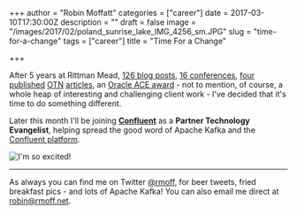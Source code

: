 +++
author = "Robin Moffatt"
categories = ["career"]
date = 2017-03-10T17:30:00Z
description = ""
draft = false
image = "/images/2017/02/poland_sunrise_lake_IMG_4256_sm.JPG"
slug = "time-for-a-change"
tags = ["career"]
title = "Time For a Change"

+++

After 5 years at Rittman Mead, [126 blog posts](https://www.rittmanmead.com/blog/author/robin-moffatt/), [16 conferences](https://speakerdeck.com/rmoff/), [four](https://community.oracle.com/docs/DOC-993649) [published](https://community.oracle.com/docs/DOC-1010305) [OTN](https://community.oracle.com/docs/DOC-1009358) [articles](https://community.oracle.com/docs/DOC-1006400), an [Oracle ACE award](https://apex.oracle.com/pls/otn/f?p=19297:4:::NO:4:P4_ID:10100) - not to mention, of course, a whole heap of interesting and challenging client work - I've decided that it's time to do something different. 

Later this month I'll be joining [**Confluent**](https://confluent.io) as a **Partner Technology Evangelist**, helping spread the good word of Apache Kafka and the [Confluent platform](https://www.confluent.io/product/). 

![I'm so excited!](/content/images/2017/03/66021689.jpg)


--- 

As always you can find me on Twitter [@rmoff](https://twitter.com/rmoff/), for beer tweets, fried breakfast pics - and lots of Apache Kafka! You can also email me direct at robin@rmoff.net. 
